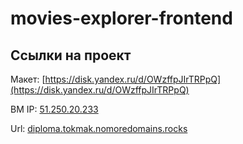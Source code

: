 # movies-explorer-frontend

## Ссылки на проект

Макет:
[https://disk.yandex.ru/d/OWzffpJIrTRPpQ](https://disk.yandex.ru/d/OWzffpJIrTRPpQ)

ВМ IP: [51.250.20.233](51.250.20.233)

Url: [diploma.tokmak.nomoredomains.rocks](https://diploma.tokmak.nomoredomains.rocks)
